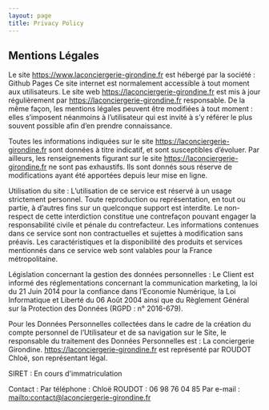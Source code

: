 ```yaml
---
layout: page
title: Privacy Policy
---
```

<div class="col-lg-12 text-center">
	<h2 class="section-heading text-uppercase">Mentions Légales</h2>
</div>


Le site https://www.laconciergerie-girondine.fr est hébergé par la société : Github Pages
Ce site internet est normalement accessible à tout moment aux utilisateurs. Le site web  https://laconciergerie-girondine.fr est mis à jour régulièrement par  https://laconciergerie-girondine.fr responsable. De la même façon, les mentions légales peuvent être modifiées à tout moment : elles s’imposent néanmoins à l’utilisateur qui est invité à s’y référer le plus souvent possible afin d’en prendre connaissance.

Toutes les informations indiquées sur le site  https://laconciergerie-girondine.fr sont données à titre indicatif, et sont susceptibles d’évoluer. Par ailleurs, les renseignements figurant sur le site  https://laconciergerie-girondine.fr ne sont pas exhaustifs. Ils sont donnés sous réserve de modifications ayant été apportées depuis leur mise en ligne.

Utilisation du site : L’utilisation de ce service est réservé à un usage strictement personnel. Toute reproduction ou représentation, en tout ou partie, à d’autres fins sur un quelconque support est interdite. Le non-respect de cette interdiction constitue une contrefaçon pouvant engager la responsabilité civile et pénale du contrefacteur. Les informations contenues dans ce service sont non contractuelles et sujettes à modification sans préavis. Les caractéristiques et la disponibilité des produits et services mentionnés dans ce service web sont valables pour la France métropolitaine.

Législation concernant la gestion des données personnelles : Le Client est informé des réglementations concernant la communication marketing, la loi du 21 Juin 2014 pour la confiance dans l’Economie Numérique, la Loi Informatique et Liberté du 06 Août 2004 ainsi que du Règlement Général sur la Protection des Données (RGPD : n° 2016-679).

Pour les Données Personnelles collectées dans le cadre de la création du compte personnel de l’Utilisateur et de sa navigation sur le Site, le responsable du traitement des Données Personnelles est : La conciergerie Girondine.  https://laconciergerie-girondine.fr est représenté par ROUDOT Chloë, son représentant légal.

SIRET : En cours d'immatriculation

Contact :
Par téléphone : Chloë ROUDOT : 06 98 76 04 85
Par e-mail : [mailto:contact@laconciergerie-girondine.fr](contact@laconciergerie-girondine.fr)